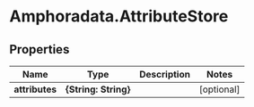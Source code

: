 # Amphoradata.AttributeStore

## Properties

Name | Type | Description | Notes
------------ | ------------- | ------------- | -------------
**attributes** | **{String: String}** |  | [optional] 


